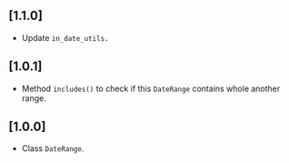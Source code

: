 ## [1.1.0]

* Update `in_date_utils.`

## [1.0.1]

* Method `includes()` to check if this `DateRange` contains whole another range.

## [1.0.0]

* Class `DateRange`.
